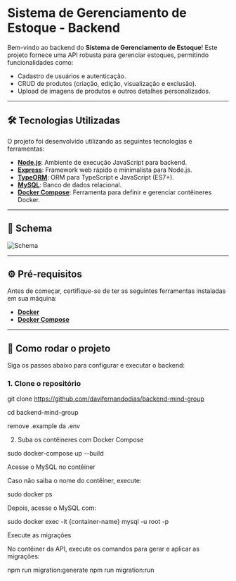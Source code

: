 # Sistema de Gerenciamento de Estoque - Backend

Bem-vindo ao backend do **Sistema de Gerenciamento de Estoque**! Este projeto fornece uma API robusta para gerenciar estoques, permitindo funcionalidades como:

- Cadastro de usuários e autenticação.
- CRUD de produtos (criação, edição, visualização e exclusão).
- Upload de imagens de produtos e outros detalhes personalizados.

---

## 🛠️ Tecnologias Utilizadas

O projeto foi desenvolvido utilizando as seguintes tecnologias e ferramentas:

- **[Node.js](https://nodejs.org/)**: Ambiente de execução JavaScript para backend.
- **[Express](https://expressjs.com/)**: Framework web rápido e minimalista para Node.js.
- **[TypeORM](https://typeorm.io/)**: ORM para TypeScript e JavaScript (ES7+).
- **[MySQL](https://www.mysql.com/)**: Banco de dados relacional.
- **[Docker Compose](https://docs.docker.com/compose/)**: Ferramenta para definir e gerenciar contêineres Docker.

---

## 📂 Schema

![Schema](https://github.com/user-attachments/assets/c4137598-cc88-4d8a-817f-df2721142de3)

---

## ⚙️ Pré-requisitos

Antes de começar, certifique-se de ter as seguintes ferramentas instaladas em sua máquina:

- **[Docker](https://www.docker.com/)**
- **[Docker Compose](https://docs.docker.com/compose/)**

---

## 🚀 Como rodar o projeto

Siga os passos abaixo para configurar e executar o backend:

### 1. Clone o repositório

git clone https://github.com/davifernandodias/backend-mind-group

cd backend-mind-group

remove .example da .env

2. Suba os contêineres com Docker Compose

sudo docker-compose up --build

Acesse o MySQL no contêiner

Caso não saiba o nome do contêiner, execute:

sudo docker ps

Depois, acesse o MySQL com:

sudo docker exec -it {container-name} mysql -u root -p

Execute as migrações

No contêiner da API, execute os comandos para gerar e aplicar as migrações:

npm run migration:generate
npm run migration:run
